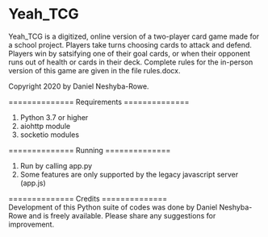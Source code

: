 Yeah_TCG
==============
Yeah_TCG is a digitized, online version of a two-player card game made for a school project. Players take turns choosing cards to attack and defend. Players win by satsifying one of their goal cards, or when their opponent runs out of health or cards in their deck. Complete rules for the in-person version of this game are given in the file rules.docx.

Copyright 2020 by Daniel Neshyba-Rowe.

==============  Requirements  ==============
1) Python 3.7 or higher  
2) aiohttp module   
3) socketio modules  

==============  Running  ==============
1) Run by calling app.py
2) Some features are only supported by the legacy javascript server (app.js)


============== Credits ==============   
Development of this Python suite of codes was done by Daniel Neshyba-Rowe and is freely available. Please share any suggestions for improvement.
